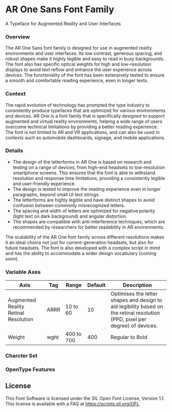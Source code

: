 # AR One Sans Font Family
A Typeface for Augmented Reality and User Interfaces

### Overview

The AR One Sans font family is designed for use in augmented reality environments and user interfaces. Its low contrast, generous spacing, and robust shapes make it highly legible and easy to read in busy backgrounds. The font also has specific optical weights for high and low-resolution displays to avoid text reflow and enhance the user experience across devices. The functionality of the font has been extensively tested to ensure a smooth and comfortable reading experience, even in longer texts.

### Context

The rapid evolution of technology has prompted the type industry to consistently produce typefaces that are optimized for various environments and devices. AR One is a font family that is specifically designed to support augmented and virtual reality environments, helping a wide range of users overcome technical limitations by providing a better reading experience. The font is not limited to AR and VR applications, and can also be used in contexts such as automobile dashboards, signage, and mobile applications.

### Details

- The design of the letterforms in AR One is based on research and testing on a range of devices, from high-end headsets to low-resolution smartphone screens. This ensures that the font is able to withstand resolution and response time limitations, providing a consistently legible and user-friendly experience.
- The design is tested to improve the reading experience even in longer paragraphs, beyond small UI text strings.
- The letterforms are highly legible and have distinct shapes to avoid confusion between commonly misrecognized letters.
- The spacing and width of letters are optimized for negative polarity (light text on dark background) and angular distortion.
- The shapes are compatible with anti-interference techniques, which are recommended by researchers for better readability in AR environments.

The scalability of the AR One font family across different resolutions makes it an ideal choice not just for current-generation headsets, but also for future headsets. The font is also developed with a complex script in mind and has the ability to accommodate a wider design vocabulary (coming soon).

### Variable Axes

| Axis | Tag | Range | Default | Description |
| --- | --- | --- | --- | --- |
| Augmented Reality Retinal Resolution | ARRR | 10 to 60 | 10 | Optimises the letter shapes and design to aid legibility based on the retinal resolution (PPD, pixel per degree) of devices. |
| Weight | wght | 400 to 700 | 400 | Regular to Bold |



### Charcter Set


### OpenType Features



## License

This Font Software is licensed under the SIL Open Font License, Version 1.1.
This license is available with a FAQ at
https://scripts.sil.org/OFL
